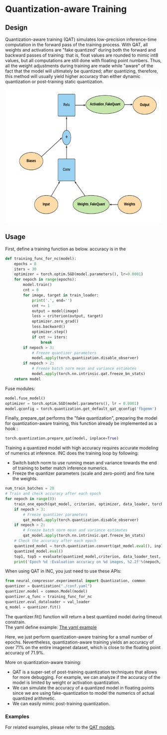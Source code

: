 # Quantization-aware Training

## Design

Quantization-aware training (QAT) simulates low-precision inference-time computation in the forward pass of the training process. With QAT, all weights and activations are "fake quantized" during both the forward and backward passes of training: that is, float values are rounded to mimic int8 values, but all computations are still done with floating point numbers. Thus, all the weight adjustments during training are made while "aware" of the fact that the model will ultimately be quantized; after quantizing, therefore, this method will usually yield higher accuracy than either dynamic quantization or post-training static quantization.

<img src="./_static/imgs/fake_quant.png" width=700 height=433 alt="fake quantize">

## Usage

First, define a training function as below.
accuracy is in the 

```python
def training_func_for_nc(model):
    epochs = 8
    iters = 30
    optimizer = torch.optim.SGD(model.parameters(), lr=0.0001)
    for nepoch in range(epochs):
        model.train()
        cnt = 0
        for image, target in train_loader:
            print('.', end='')
            cnt += 1
            output = model(image)
            loss = criterion(output, target)
            optimizer.zero_grad()
            loss.backward()
            optimizer.step()
            if cnt >= iters:
                break
        if nepoch > 3:
            # Freeze quantizer parameters
            model.apply(torch.quantization.disable_observer)
        if nepoch > 2:
            # Freeze batch norm mean and variance estimates
            model.apply(torch.nn.intrinsic.qat.freeze_bn_stats)
    return model
```
Fuse modules:
```python
model.fuse_model()
optimizer = torch.optim.SGD(model.parameters(), lr = 0.0001)
model.qconfig = torch.quantization.get_default_qat_qconfig('fbgemm')
```
Finally, prepare_qat performs the "fake quantization", preparing the model for quantization-aware training, this function already be implemented as a hook :
```python
torch.quantization.prepare_qat(model, inplace=True)
```
Training a quantized model with high accuracy requires accurate modeling of numerics at inference. INC does the training loop by following:
* Switch batch norm to use running mean and variance towards the end of training to better match inference numerics.
* Freeze the quantizer parameters (scale and zero-point) and fine tune the weights.

```python
num_train_batches = 20
# Train and check accuracy after each epoch
for nepoch in range(8):
    train_one_epoch(qat_model, criterion, optimizer, data_loader, torch.device('cpu'), num_train_batches)
    if nepoch > 3:
        # Freeze quantizer parameters
        qat_model.apply(torch.quantization.disable_observer)
    if nepoch > 2:
        # Freeze batch norm mean and variance estimates
        qat_model.apply(torch.nn.intrinsic.qat.freeze_bn_stats)
    # Check the accuracy after each epoch
    quantized_model = torch.quantization.convert(qat_model.eval(), inplace=False)
    quantized_model.eval()
    top1, top5 = evaluate(quantized_model,criterion, data_loader_test, neval_batches=num_eval_batches)
    print('Epoch %d :Evaluation accuracy on %d images, %2.2f'%(nepoch, num_eval_batches * eval_batch_size, top1.avg))
```

When using QAT in INC, you just need to use these APIs: 
```python
from neural_compressor.experimental import Quantization, common
quantizer = Quantization("./conf.yaml")
quantizer.model = common.Model(model)
quantizer.q_func = training_func_for_nc
quantizer.eval_dataloader = val_loader
q_model = quantizer.fit()
```

The quantizer.fit() function will return a best quantized model during timeout constrain.
<br>
The yaml define example: [The yaml example](/examples/pytorch/image_recognition/torchvision_models/quantization/qat/fx)

Here, we just perform quantization-aware training for a small number of epochs. Nevertheless, quantization-aware training yields an accuracy of over 71% on the entire imagenet dataset, which is close to the floating point accuracy of 71.9%.

More on quantization-aware training:

* QAT is a super-set of post-training quantization techniques that allows for more debugging. For example, we can analyze if the accuracy of the model is limited by weight or activation quantization.
* We can simulate the accuracy of a quantized model in floating points since we are using fake-quantization to model the numerics of actual quantized arithmetic.
* We can easily mimic post-training quantization.

### Examples
For related examples, please refer to the [QAT models](/examples/README.md).

